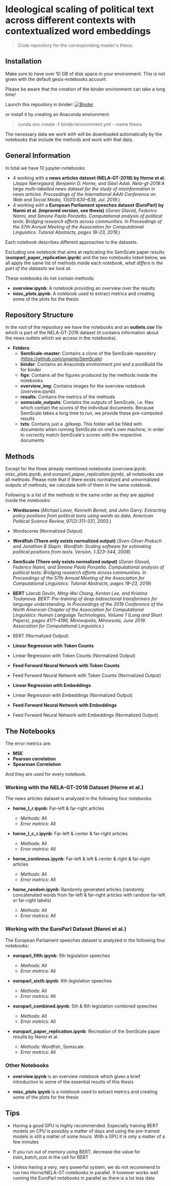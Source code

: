 # Ideological scaling of political text across different contexts with contextualized word embeddings
> Code repository for the corresponding master's thesis


## Installation

Make sure to have over 10 GB of disk space in your environment. This is not given with the default gesis-notebooks account.

Please be aware that the creation of the binder environment can take a long time!

Launch this repository in binder:
[![Binder](https://notebooks.gesis.org/binder/badge_logo.svg)](https://notebooks.gesis.org/binder/v2/gh/coded33/thesis_code/main)

or install it by creating an Anaconda environment:
> conda env create -f binder/environment.yml --name thesis

The necessary data we work with will be downloaded automatically by the notebooks that include the methods and work with that data.

## General Information

In total we have 10 jupyter-notebooks:
- 4 working with a **news articles dataset (NELA-GT-2018) by Horne et al.** (*Jeppe Nørregaard, Benjamin D. Horne, and Sibel Adalı.  Nela-gt-2018:A large multi-labelled news dataset for the study of misinformation in news articles. Proceedings of the International AAAI Conference on Web and Social Media, 13(01):630–638, Jul. 2019.*)
- 4 working with a **European Parliament speeches dataset (EuroParl) by Nanni et al. (improved version, see thesis)** (*Goran Glavaš, Federico Nanni, and Simone Paolo Ponzetto.  Computational analysis of political texts:  Bridging research efforts across communities.  In Proceedings of the 57th Annual Meeting of the Association for Computational Linguistics: Tutorial Abstracts, pages 18–23, 2019.*)



Each notebook describes different approaches to the datasets. 

Excluding one notebook that aims at replicating the SemScale paper results (**europarl_paper_replication.ipynb**) and the two notebooks listed below, we all apply the same list of methods inside each notebook, *what differs is the part of the datasets we look at.*

These notebooks do not contain methods:
- **overview.ipynb**: A notebook providing an overview over the results
- **misc_plots.ipynb**: A notebook used to extract metrics and creating some of the plots for the thesis


## Repository Structure
In the root of the repository we have the notebooks and an **outlets.csv** file which is part of the NELA-GT-2018 dataset (it contains information about the news outlets which we access in the notebooks).
- __Folders__:
    - **SemScale-master**: Contains a clone of the SemScale repository (https://github.com/umanlp/SemScale)
    - **binder**: Contains an Anaconda *environment.yml* and a postBuild file for binder
    - **figs**: Contains all the figures produced by the methods inside the notebooks
    - **overview_img**: Contains images for the overview notebook (*overview.ipynb*)
    - **results**: Contains the metrics of the methods
    - **semscale_outputs**: Contains the outputs of SemScale, i.e. files which contain the scores of the individual documents. Because SemScale takes a long time to run, we provide these pre-computed results
    - **txts**: Contains just a .gitkeep. This folder will be filled with documents when running SemScale on one's own machine, in order to correctly match SemScale's scores with the respective documents
    
## Methods

Except for the three already mentioned notebooks (*overview.ipynb*, *misc_plots.ipynb*, and *europarl_paper_replication.ipynb*), all notebooks use all methods. Please note that if there exists normalized and unnormalized outputs of methods, we calculate both of them in the same notebook.

Following is a list of the methods in the same order as they are applied inside the notebooks:



- **Wordscores**
(*Michael Laver, Kenneth Benoit, and John Garry.  Extracting policy positions from political texts using words as data. American Political Science Review, 97(2):311–331, 2003.*)

- Wordscores (Normalized Output)


- **Wordfish (There only exists normalized output)**
(*Sven-Oliver Proksch and Jonathan B Slapin. Wordfish: Scaling software for estimating political positions from texts. Version, 1:323–344, 2008*)


- **SemScale (There only exists normalized output)**
(*Goran Glavaš, Federico Nanni, and Simone Paolo Ponzetto. Computational analysis of political texts: Bridging research efforts across communities.  In Proceedings of the 57th Annual Meeting of the Association for Computational Linguistics: Tutorial Abstracts, pages 18–23, 2019*)


- **BERT**
(*Jacob  Devlin,  Ming-Wei  Chang,  Kenton  Lee,  and  Kristina  Toutanova. BERT: Pre-training of deep bidirectional transformers for language understanding.  In Proceedings of the 2019 Conference of the North American Chapter of the Association for Computational Linguistics:  Human Language Technologies,  Volume  1  (Long  and  Short  Papers),  pages  4171–4186,  Minneapolis, Minnesota, June 2019. Association for Computational Linguistics.*)
- BERT (Normalized Output)


- **Linear Regression with Token Counts**

- Linear Regression with Token Counts (Normalized Output)


- **Feed Forward Neural Network with Token Counts**

- Feed Forward Neural Network with Token Counts (Normalized Output)



- **Linear Regression with Embeddings**

- Linear Regression with Embeddings (Normalized Output)



- **Feed Forward Neural Network with Embeddings**

- Feed Forward Neural Network with Embeddings (Normalized Output)

## The Notebooks

The error metrics are:
- **MSE**
- **Pearson correlation**
- **Spearman Correlation**

And they are used for every notebook.

### Working with the NELA-GT-2018 Dataset (Horne et al.)

The news articles dataset is analyzed in the following four notebooks:

- **horne_l_r.ipynb**: Far-left \& far-right articles 
    - *Methods*: All
    - *Error metrics*: All

- **horne_l_c_r.ipynb**: Far-left \& center \& far-right articles
    - *Methods*: All
    - *Error metrics*: All

- **horne_continous.ipynb**: Far-left \& left \& center \& right \& far-right articles 
    - *Methods*: All
    - *Error metrics*: All

- **horne_random.ipynb**: Randomly generated articles (randomly concatenated words from far-left & far-right articles with random far-left or far-right labels)
    - *Methods*: All
    - *Error metrics*: All


### Working with the EuroParl Dataset (Nanni et al.)
The European Parliament speeches dataset is analyzed in the following four notebooks:

- **europarl_fifth.ipynb**: 5th legislation speeches
    - *Methods*: All
    - *Error metrics*: All

- **europarl_sixth.ipynb**: 6th legislation speeches
    - *Methods*: All
    - *Error metrics*: All

- **europarl_combined.ipynb**: 5th \& 6th legislation combined speeches
    - *Methods*: All
    - *Error metrics*: All

- **europarl_paper_replication.ipynb**:  Recreation of the SemScale paper results by Nanni et al.
    - *Methods*: Wordfish, Semscale
    - *Error metrics*: All
    

### Other Notebooks
- **overview.ipynb** is an overview notebook which gives a brief introduction to some of the essential results of this thesis

- **misc_plots.ipynb** is a notebook used to extract metrics and creating some of the plots for the thesis


## Tips
- Having a good GPU is highly recommended. Especially training BERT models on CPU is possibly a matter of days and using the pre-trained models is still a matter of some hours. With a GPU it is only a matter of a few minutes

- If you run out of memory using BERT, decrease the value for *train_batch_size* in the cell for BERT

- Unless having a very, very powerful system, we do not recommend to run two Horne/NELA-GT-notebooks in parallel. It however works well running the EuroParl notebooks in parallel as there is a lot less data
